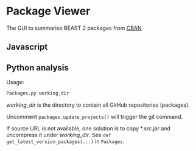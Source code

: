 # Package Viewer
The GUI to summarise BEAST 2 packages from [CBAN](https://github.com/CompEvol/CBAN)

## Javascript 


## Python analysis 

Usage:
```bash
Packages.py working_dir
```

_working_dir_ is the directory to contain all GitHub repositories (packages).

Uncomment `packages.update_projects()` will trigger the git command.

If source URL is not available, one solution is to copy *.src.jar and uncompress it
under _working_dir_. See `def get_latest_version_packages(...)` in `Packages`.

